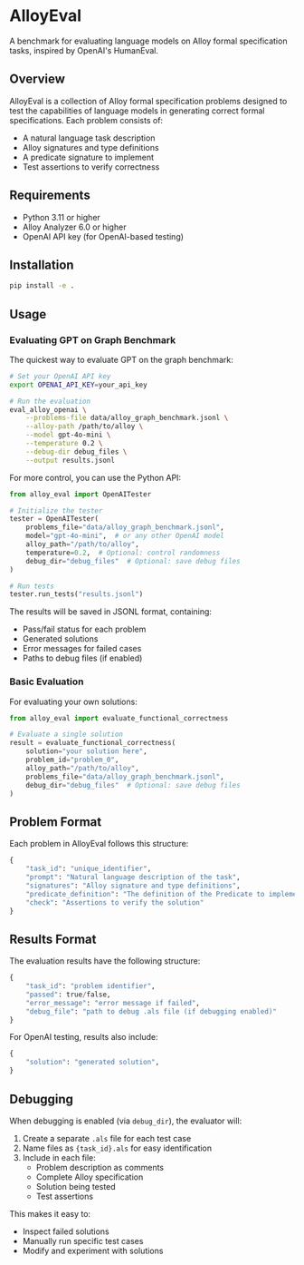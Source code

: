 # AlloyEval

A benchmark for evaluating language models on Alloy formal specification tasks, inspired by OpenAI's HumanEval.

## Overview

AlloyEval is a collection of Alloy formal specification problems designed to test the capabilities of language models in generating correct formal specifications. Each problem consists of:

- A natural language task description
- Alloy signatures and type definitions
- A predicate signature to implement
- Test assertions to verify correctness

## Requirements

- Python 3.11 or higher
- Alloy Analyzer 6.0 or higher
- OpenAI API key (for OpenAI-based testing)

## Installation

```bash
pip install -e .
```

## Usage

### Evaluating GPT on Graph Benchmark

The quickest way to evaluate GPT on the graph benchmark:

```bash
# Set your OpenAI API key
export OPENAI_API_KEY=your_api_key

# Run the evaluation
eval_alloy_openai \
    --problems-file data/alloy_graph_benchmark.jsonl \
    --alloy-path /path/to/alloy \
    --model gpt-4o-mini \
    --temperature 0.2 \
    --debug-dir debug_files \
    --output results.jsonl
```

For more control, you can use the Python API:

```python
from alloy_eval import OpenAITester

# Initialize the tester
tester = OpenAITester(
    problems_file="data/alloy_graph_benchmark.jsonl",
    model="gpt-4o-mini",  # or any other OpenAI model
    alloy_path="/path/to/alloy",
    temperature=0.2,  # Optional: control randomness
    debug_dir="debug_files"  # Optional: save debug files
)

# Run tests
tester.run_tests("results.jsonl")
```

The results will be saved in JSONL format, containing:

- Pass/fail status for each problem
- Generated solutions
- Error messages for failed cases
- Paths to debug files (if enabled)

### Basic Evaluation

For evaluating your own solutions:

```python
from alloy_eval import evaluate_functional_correctness

# Evaluate a single solution
result = evaluate_functional_correctness(
    solution="your solution here",
    problem_id="problem_0",
    alloy_path="/path/to/alloy",
    problems_file="data/alloy_graph_benchmark.jsonl",
    debug_dir="debug_files"  # Optional: save debug files
)
```

## Problem Format

Each problem in AlloyEval follows this structure:

```python
{
    "task_id": "unique_identifier",
    "prompt": "Natural language description of the task",
    "signatures": "Alloy signature and type definitions",
    "predicate_definition": "The definition of the Predicate to implement",
    "check": "Assertions to verify the solution"
}
```

## Results Format

The evaluation results have the following structure:

```python
{
    "task_id": "problem identifier",
    "passed": true/false,
    "error_message": "error message if failed",
    "debug_file": "path to debug .als file (if debugging enabled)"
}
```

For OpenAI testing, results also include:

```python
{
    "solution": "generated solution",
}
```

## Debugging

When debugging is enabled (via `debug_dir`), the evaluator will:

1. Create a separate `.als` file for each test case
2. Name files as `{task_id}.als` for easy identification
3. Include in each file:
   - Problem description as comments
   - Complete Alloy specification
   - Solution being tested
   - Test assertions

This makes it easy to:

- Inspect failed solutions
- Manually run specific test cases
- Modify and experiment with solutions
